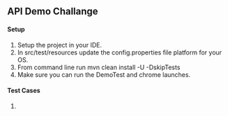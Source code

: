 ## API Demo Challange

#### Setup
1. Setup the project in your IDE.
2. In src/test/resources update the config.properties file platform for your OS.
3. From command line run mvn clean install -U -DskipTests
4. Make sure you can run the DemoTest and chrome launches.


#### Test Cases

 1.  

